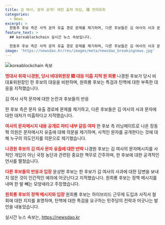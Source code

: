 ```yaml
---
title: 김 여사, 문자 공개! 여진 출처 의심, 羅 언어유희
categories:
  - News
excerpt: >
  한동후 후보 측은 사적 문자 유출 경로 문제를 제기하며, 다른 후보들은 김 여사의 사과 문자에 적절히 대처하지 못했다고 지적했다. 이에 장동혁 의원은 문자의 진실 여부에 대한 당원들의 무관심과 영부인의 사적인 문자 공개를 비판했다. 또한, 나경원 후보는 김 여사의 문자메시지가 사적 개입이 아닌 국정농단 프레임 반박하며, 원희룡 후보는 정책 메시지를 내면서 한 후보를 겨냥한 발언을 전했다.
feature_text: >
  ## koreablockchain 실시간 뉴스 속보입니다.

  한동후 후보 측은 사적 문자 유출 경로 문제를 제기하며, 다른 후보들은 김 여사의 사과 문자에 적절히 대처하지 못했다고 지적했다. 이에 장동혁 의원은 문자의 진실 여부에 대한 당원들의 무관심과 영부인의 사적인 문자 공개를 비판했다. 또한, 나경원 후보는 김 여사의 문자메시지가 사적 개입이 아닌 국정농단 프레임 반박하며, 원희룡 후보는 정책 메시지를 내면서 한 후보를 겨냥한 발언을 전했다.
image: 'https://newsdao.kr/res/images/meta/newsdao_breakingnews.jpg'
---
```


<p><img src="https://newsdao.kr/res/images/meta/newsdao_breakingnews.jpg" alt="koreablockchain 속보" /></p>

<p><b><span style="color: #ee2323;">명대사 취재 나경원, 당시 비대위원장 韓 대응 미흡 지적 원 희룡</span></b>
나경원 후보가 당시 비대표위원장인 한 후보의 대응을 비판하며, 원희룡 후보는 특검과 탄핵에 대한 부족한 대응을 지적했습니다.</p>

<p data-ke-size="size16">김 여사 사적 문자에 대한 논란과 후보들의 반응</p>

<p>한 후보 측은 문자 유출 경로에 문제를 제기하고, 다른 후보들은 김 여사의 사과 문자에 대한 대처가 미흡하다고 지적했습니다. </p>

<p><b><span style="color: #ee2323;">여사의 문자메시지 내용 공개로 파티 내부 갈등 여파</span></b>
한 후보 측 러닝메이트로 나온 장동혁 의원은 문자메시지 유출에 대해 의문을 제기하며, 사적인 문자를 공개한다는 것에 대해 누구의 의도인지를 의문으로 제기했습니다.</p>

<p><b><span style="color: #ee2323;">나경원 후보의 김 여사 문자 유출에 대한 반박</span></b>
나경원 후보는 김 여사의 문자메시지를 사적인 개입이 아닌 국정 농단과 관련된 중요한 책무로 간주하며, 한 후보에 대한 공격적인 언사를 펼쳤습니다.</p>

<p><b><span style="color: #ee2323;">다른 후보들의 반응과 입장</span></b>
윤상현 후보는 한 후보가 김 여사의 사과에 대한 답변을 보내지 않은 것이 인간적인 예의에 어긋난다고 지적했습니다. 원희룡 후보는 정책 메시지를 내며 한 발 빼는 모양새라고 주장했습니다.</p>

<p><b><span style="color: #ee2323;">원희룡 후보의 정책 메시지와 입장</span></b>
원희룡 후보는 하이브리드 근무제 도입과 사직서 철회에 대한 지지를 표명하며, 탄핵에 대한 특검을 요구하는 민주당의 전략과 어긋나는 발언을 내놓았습니다.</p>
실시간 뉴스 속보는, <a href="https://newsdao.kr" rel="dofollow">https://newsdao.kr</a>


